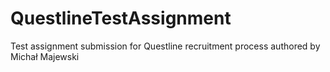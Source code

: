 # QuestlineTestAssignment
Test assignment submission for Questline recruitment process authored by Michał Majewski
